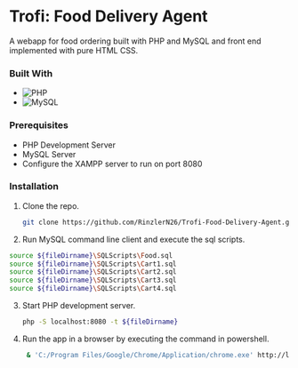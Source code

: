 # Trofi: Food Delivery Agent

A webapp for food ordering built with PHP and MySQL and front end implemented with pure HTML CSS.

### Built With

* ![PHP](https://img.shields.io/badge/PHP-777BB4?style=for-the-badge&logo=php&logoColor=FFFFFF)
* ![MySQL](https://img.shields.io/badge/MySQL-4479A1?style=for-the-badge&logo=mysql&logoColor=FFFFFF)

### Prerequisites

* PHP Development Server
* MySQL Server
* Configure the XAMPP server to run on port 8080

### Installation

1. Clone the repo.
   
   ```sh
   git clone https://github.com/RinzlerN26/Trofi-Food-Delivery-Agent.git
   ```
3. Run MySQL command line client and execute the sql scripts.
   
  ```sh
  source ${fileDirname}\SQLScripts\Food.sql
  source ${fileDirname}\SQLScripts\Cart1.sql
  source ${fileDirname}\SQLScripts\Cart2.sql
  source ${fileDirname}\SQLScripts\Cart3.sql
  source ${fileDirname}\SQLScripts\Cart4.sql
   ```
3. Start PHP development server.
   
   ```sh
   php -S localhost:8080 -t ${fileDirname}
   ```
5. Run the app in a browser by executing the command in powershell.
   
   ```sh
    & 'C:/Program Files/Google/Chrome/Application/chrome.exe' http://localhost:8080/loginhtmlcss.php 
    ```























